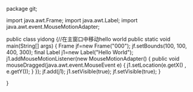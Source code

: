 package git;

import java.awt.Frame;
import java.awt.Label;
import java.awt.event.MouseMotionAdapter;

public class yidong {//在主窗口中移动hello world
	public static void main(String[] args) {
		Frame jf=new Frame("000");
		jf.setBounds(100, 100, 400, 300);
		final Label j1=new Label("Hello World");
		j1.addMouseMotionListener(new MouseMotionAdapter() {
		public void mouseDragged(java.awt.event.MouseEvent e) { 
				j1.setLocation(e.getX() , e.getY()); 
			} 
		}); 
		jf.add(j1);
		j1.setVisible(true);
		jf.setVisible(true); 
	}

}
